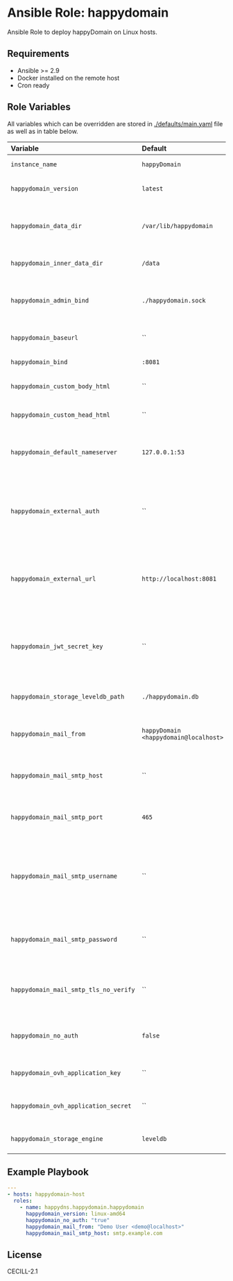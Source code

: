 Ansible Role: happydomain
=========

Ansible Role to deploy happyDomain on Linux hosts.

Requirements
------------

* Ansible >= 2.9
* Docker installed on the remote host
* Cron ready

Role Variables
--------------

All variables which can be overridden are stored in [./defaults/main.yaml](./defaults/main.yaml) file as well as in table below.

| Variable | Default | Description |
| :------ | :------ | :--------- |
| `instance_name` | `happyDomain` | name of this instance |
| `happydomain_version` | `latest` | version of happyDomain to use |
| `happydomain_data_dir` | `/var/lib/happydomain` | Local directory used to store happyDomain data |
| `happydomain_inner_data_dir` | `/data` | Directory used inside the container |
| `happydomain_admin_bind` | `./happydomain.sock` | Bind port/socket for administration interface |
| `happydomain_baseurl` | `` | URL prepended to each URL |
| `happydomain_bind` | `:8081` | Bind port/socket |
| `happydomain_custom_body_html` | `` | Add custom HTML right before `</body>` |
| `happydomain_custom_head_html` | `` | Add custom HTML right before `</head>` |
| `happydomain_default_nameserver` | `127.0.0.1:53` | Adress to the default name server (used for resolutions) |
| `happydomain_external_auth` | `` | Base URL to use for login and registration (use embedded forms if left empty) |
| `happydomain_external_url` | `http://localhost:8081` | Begining of the URL, before the base, that should be used eg. in mails |
| `happydomain_jwt_secret_key` | `` | Secret key used to verify JWT authentication tokens (a random secret is used if undefined) |
| `happydomain_storage_leveldb_path` | `./happydomain.db` | Path to the LevelDB Database |
| `happydomain_mail_from` | `happyDomain <happydomain@localhost>` | Define the sender name and address for all e-mail sent |
| `happydomain_mail_smtp_host` | `` | Use the given SMTP server as default way to send emails |
| `happydomain_mail_smtp_port` | `465` | Define the port to use to send e-mail through SMTP method |
| `happydomain_mail_smtp_username` | `` | If the SMTP server requires authentication, fill with the username to authenticate with |
| `happydomain_mail_smtp_password` | `` | Password associated with the given username for SMTP authentication |
| `happydomain_mail_smtp_tls_no_verify` | `` | Do not verify certificate validity on SMTP connection |
| `happydomain_no_auth` | `false` | Disable user access control, use default account |
| `happydomain_ovh_application_key` | `` | Application Key for using the OVH API |
| `happydomain_ovh_application_secret` | `` | Application Secret for using the OVH API |
| `happydomain_storage_engine` | `leveldb` | Select the storage engine to use |


Example Playbook
----------------

```yaml
---
- hosts: happydomain-host
  roles:
    - name: happydns.happydomain.happydomain
	  happydomain_version: linux-amd64
	  happydomain_no_auth: "true"
	  happydomain_mail_from: "Demo User <demo@localhost>"
	  happydomain_mail_smtp_host: smtp.example.com
```

License
-------

CECILL-2.1

